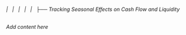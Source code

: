 ###### |   |   |   |   |   ├── Tracking Seasonal Effects on Cash Flow and Liquidity

*Add content here*